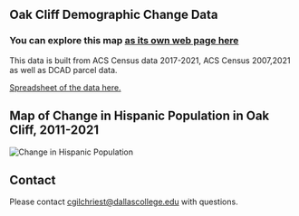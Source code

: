 ## Oak Cliff Demographic Change Data

### You can explore this map [as its own web page here](https://cgilchriest-dcccd.github.io/oak-cliff-demographic-change/)

This data is built from ACS Census data 2017-2021, ACS Census 2007,2021 as well as DCAD parcel data. 

[Spreadsheet of the data here.](all_data.xlsx)

## Map of Change in Hispanic Population in Oak Cliff, 2011-2021
![Change in Hispanic Population](Change_in_Hispanic_Population.png)

## Contact
Please contact cgilchriest@dallascollege.edu with questions. 
